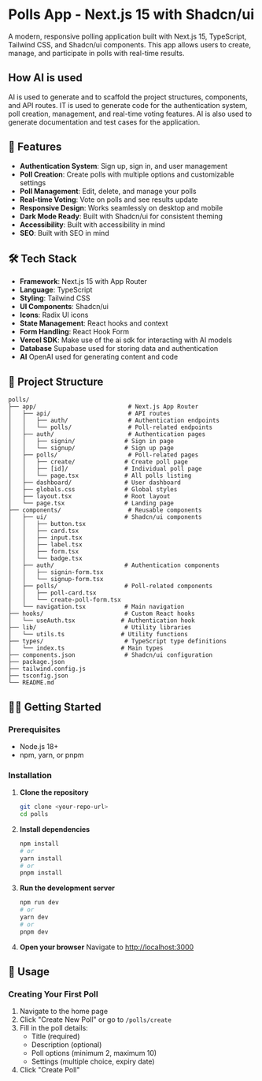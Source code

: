 # Polls App - Next.js 15 with Shadcn/ui

A modern, responsive polling application built with Next.js 15, TypeScript, Tailwind CSS, and Shadcn/ui components. This app allows users to create, manage, and participate in polls with real-time results.

## How AI is used
AI is used to generate and to scaffold the project structures, components, and API routes. IT is used to generate code for the authentication system, poll creation, management, and real-time voting features.
AI is also used to generate documentation and test cases for the application.

## 🚀 Features

- **Authentication System**: Sign up, sign in, and user management
- **Poll Creation**: Create polls with multiple options and customizable settings
- **Poll Management**: Edit, delete, and manage your polls
- **Real-time Voting**: Vote on polls and see results update
- **Responsive Design**: Works seamlessly on desktop and mobile
- **Dark Mode Ready**: Built with Shadcn/ui for consistent theming
- **Accessibility**: Built with accessibility in mind
- **SEO**: Built with SEO in mind

## 🛠 Tech Stack

- **Framework**: Next.js 15 with App Router
- **Language**: TypeScript
- **Styling**: Tailwind CSS
- **UI Components**: Shadcn/ui
- **Icons**: Radix UI icons
- **State Management**: React hooks and context
- **Form Handling**: React Hook Form
- **Vercel SDK**: Make use of the ai sdk for interacting with AI models
- **Database** Supabase used for storing data and authentication
- **AI** OpenAI used for generating content and code

## 📁 Project Structure

```
polls/
├── app/                          # Next.js App Router
│   ├── api/                      # API routes
│   │   ├── auth/                 # Authentication endpoints
│   │   └── polls/                # Poll-related endpoints
│   ├── auth/                     # Authentication pages
│   │   ├── signin/              # Sign in page
│   │   └── signup/              # Sign up page
│   ├── polls/                    # Poll-related pages
│   │   ├── create/              # Create poll page
│   │   ├── [id]/                # Individual poll page
│   │   └── page.tsx             # All polls listing
│   ├── dashboard/               # User dashboard
│   ├── globals.css              # Global styles
│   ├── layout.tsx               # Root layout
│   └── page.tsx                 # Landing page
├── components/                   # Reusable components
│   ├── ui/                      # Shadcn/ui components
│   │   ├── button.tsx
│   │   ├── card.tsx
│   │   ├── input.tsx
│   │   ├── label.tsx
│   │   ├── form.tsx
│   │   └── badge.tsx
│   ├── auth/                    # Authentication components
│   │   ├── signin-form.tsx
│   │   └── signup-form.tsx
│   ├── polls/                   # Poll-related components
│   │   ├── poll-card.tsx
│   │   └── create-poll-form.tsx
│   └── navigation.tsx           # Main navigation
├── hooks/                       # Custom React hooks
│   └── useAuth.tsx             # Authentication hook
├── lib/                         # Utility libraries
│   └── utils.ts                # Utility functions
├── types/                       # TypeScript type definitions
│   └── index.ts                # Main types
├── components.json              # Shadcn/ui configuration
├── package.json
├── tailwind.config.js
├── tsconfig.json
└── README.md
```

## 🏃‍♂️ Getting Started

### Prerequisites

- Node.js 18+
- npm, yarn, or pnpm

### Installation

1. **Clone the repository**
   ```bash
   git clone <your-repo-url>
   cd polls
   ```

2. **Install dependencies**
   ```bash
   npm install
   # or
   yarn install
   # or
   pnpm install
   ```

3. **Run the development server**
   ```bash
   npm run dev
   # or
   yarn dev
   # or
   pnpm dev
   ```

4. **Open your browser**
   Navigate to [http://localhost:3000](http://localhost:3000)

## 📝 Usage

### Creating Your First Poll

1. Navigate to the home page
2. Click "Create New Poll" or go to `/polls/create`
3. Fill in the poll details:
   - Title (required)
   - Description (optional)
   - Poll options (minimum 2, maximum 10)
   - Settings (multiple choice, expiry date)
4. Click "Create Poll"
